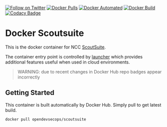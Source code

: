 [![Follow on Twitter](https://img.shields.io/twitter/follow/opendevsecops.svg?logo=twitter)](https://twitter.com/opendevsecops)
[![Docker Pulls](https://img.shields.io/docker/pulls/opendevsecops/scoutsuite.svg)](https://hub.docker.com/r/opendevsecops/scoutsuite/)
[![Docker Automated](https://img.shields.io/docker/automated/opendevsecops/scoutsuite.svg)](https://hub.docker.com/r/opendevsecops/scoutsuite/)
[![Docker Build](https://img.shields.io/docker/build/opendevsecops/scoutsuite.svg)](https://hub.docker.com/r/opendevsecops/scoutsuite/)
[![Codacy Badge](https://api.codacy.com/project/badge/Grade/4878b5d7661743f8aa4003300988f5da)](https://www.codacy.com/app/OpenDevSecOps/docker-scoutsuite?utm_source=github.com&amp;utm_medium=referral&amp;utm_content=opendevsecops/docker-scoutsuite&amp;utm_campaign=Badge_Grade)

# Docker Scoutsuite 

This is the docker container for NCC [ScoutSuite](https://github.com/nccgroup/ScoutSuite).

The container entry point is controlled by [launcher](https://github.com/opendevsecops/go-launcher) which provides additional features useful when used in cloud environments.

> WARNING: due to recent changes in Docker Hub repo badges appear incorrectly

## Getting Started

This container is built automatically by Docker Hub. Simply pull to get latest build.

```sh
docker pull opendevsecops/scoutsuite
```
